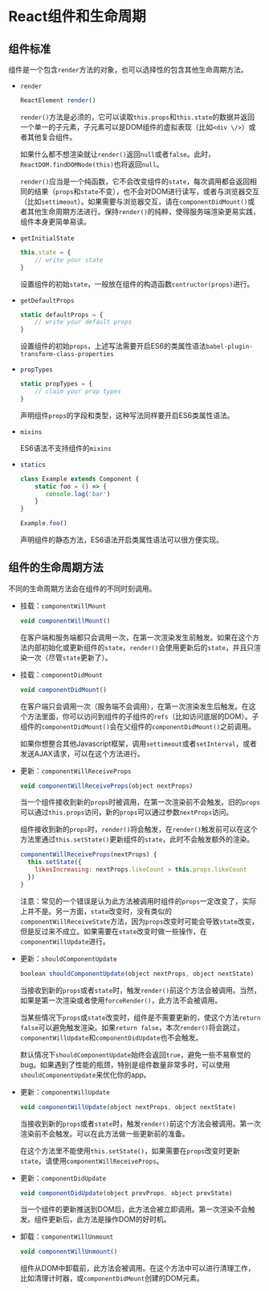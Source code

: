 # React组件和生命周期

## 组件标准

组件是一个包含`render`方法的对象，也可以选择性的包含其他生命周期方法。

- `render`

    ```js
    ReactElement render()
    ```

    `render()`方法是必须的，它可以读取`this.props`和`this.state`的数据并返回一个单一的子元素，子元素可以是DOM组件的虚拟表现（比如`<div \/>`）或者其他复合组件。

    如果什么都不想渲染就让`render()`返回`null`或者`false`。此时，`ReactDOM.findDOMNode(this)`也将返回`null`。

    `render()`应当是一个纯函数，它不会改变组件的`state`，每次调用都会返回相同的结果（`props`和`state`不变），也不会对DOM进行读写，或者与浏览器交互（比如`settimeout`）。如果需要与浏览器交互，请在`componentDidMount()`或者其他生命周期方法进行。保持`render()`的纯粹，使得服务端渲染更易实践，组件本身更简单易读。

- `getInitialState`

    ```js
    this.state = {
        // write your state
    }
    ```

    设置组件的初始`state`，一般放在组件的构造函数`contructor(props)`进行。

- `getDefaultProps`

    ```js
    static defaultProps = {
        // write your default props
    }
    ```

    设置组件的初始`props`，上述写法需要开启ES6的类属性语法`babel-plugin-transform-class-properties`

- `propTypes`

    ```js
    static propTypes = {
        // claim your prop types
    }
    ```

    声明组件`props`的字段和类型，这种写法同样要开启ES6类属性语法。

- `mixins`

    ES6语法不支持组件的`mixins`

- `statics`

    ```js
    class Example extends Component {
        static foo = () => {
           console.log('bar')
        }
    }

    Example.foo()
    ```

    声明组件的静态方法，ES6语法开启类属性语法可以很方便实现。

## 组件的生命周期方法

不同的生命周期方法会在组件的不同时刻调用。

- 挂载：`componentWillMount`

    ```js
    void componentWillMount()
    ```

    在客户端和服务端都只会调用一次，在第一次渲染发生前触发。如果在这个方法内部初始化或更新组件的`state`，`render()`会使用更新后的`state`，并且只渲染一次（尽管`state`更新了）。

- 挂载：`componentDidMount`

    ```js
    void componentDidMount()
    ```

    在客户端只会调用一次（服务端不会调用），在第一次渲染发生后触发。在这个方法里面，你可以访问到组件的子组件的`refs`（比如访问底层的DOM）。子组件的`componentDidMount()`会在父组件的`componentDidMount()`之前调用。

    如果你想整合其他Javascript框架，调用`settimeout`或者`setInterval`，或者发送AJAX请求，可以在这个方法进行。

- 更新：`componentWillReceiveProps`

    ```js
    void componentWillReceiveProps(object nextProps)
    ```

    当一个组件接收到新的`props`时被调用，在第一次渲染前不会触发。旧的`props`可以通过`this.props`访问，新的`props`可以通过参数`nextProps`访问。

    组件接收到新的`props`时，`render()`将会触发，在`render()`触发前可以在这个方法里通过`this.setState()`更新组件的`state`，此时不会触发额外的渲染。

    ```js
    componentWillReceiveProps(nextProps) {
      this.setState({
        likesIncreasing: nextProps.likeCount > this.props.likeCount
      })
    }
    ```

    注意：常见的一个错误是认为此方法被调用时组件的`props`一定改变了，实际上并不是。另一方面，`state`改变时，没有类似的`componentWillReceiveState`方法，因为`props`改变时可能会导致`state`改变，但是反过来不成立。如果需要在`state`改变时做一些操作，在`componentWillUpdate`进行。

- 更新：`shouldComponentUpdate`

    ```js
    boolean shouldComponentUpdate(object nextProps, object nextState)
    ```

    当接收到新的`props`或者`state`时，触发`render()`前这个方法会被调用。当然，如果是第一次渲染或者使用`forceRender()`，此方法不会被调用。

    当某些情况下`props`或`state`改变时，组件是不需要更新的，使这个方法`return false`可以避免触发渲染。如果`return false`，本次`render()`将会跳过，`componentWillUpdate`和`componentDidUpdate`也不会触发。

    默认情况下`shouldComponentUpdate`始终会返回`true`，避免一些不易察觉的bug。如果遇到了性能的瓶颈，特别是组件数量非常多时，可以使用`shouldComponentUpdate`来优化你的app。

- 更新：`componentWillUpdate`

    ```js
    void componentWillUpdate(object nextProps, object nextState)
    ```

    当接收到新的`props`或者`state`时，触发`render()`前这个方法会被调用。第一次渲染前不会触发。可以在此方法做一些更新前的准备。

    在这个方法里不能使用`this.setState()`，如果需要在`props`改变时更新`state`，请使用`componentWillReceiveProps`。

- 更新：`componentDidUpdate`

    ```js
    void componentDidUpdate(object prevProps, object prevState)
    ```

    当一个组件的更新推送到DOM后，此方法会被立即调用。第一次渲染不会触发。组件更新后，此方法是操作DOM的好时机。

- 卸载：`componentWillUnmount`

    ```js
    void componentWillUnmount()
    ```

    组件从DOM中卸载前，此方法会被调用。在这个方法中可以进行清理工作，比如清理计时器，或`componentDidMount`创建的DOM元素。